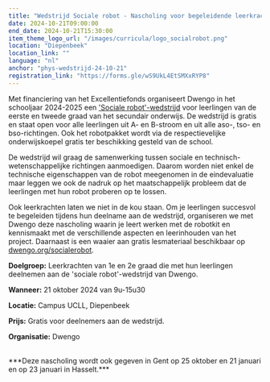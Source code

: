```yaml
---
title: "Wedstrijd Sociale robot - Nascholing voor begeleidende leerkrachten"
date: 2024-10-21T09:00:00
end_date: 2024-10-21T15:30:00
item_theme_logo_url: "/images/curricula/logo_socialrobot.png"
location: "Diepenbeek"
location_link: ""
language: "nl"
anchor: "phys-wedstrijd-24-10-21"
registration_link: "https://forms.gle/wS9UkL4EtSMXxRYP8"
---
```


Met financiering van het Excellentiefonds organiseert Dwengo in het schooljaar 2024-2025 een ['Sociale robot'-wedstrijd](https://dwengo.org/socialerobotwedstrijd/) voor leerlingen van de eerste en tweede graad van het secundair onderwijs. De wedstrijd is gratis en staat open voor alle leerlingen uit A- en B-stroom en uit alle aso-, tso- en bso-richtingen. Ook het robotpakket wordt via de respectievelijke onderwijskoepel gratis ter beschikking gesteld van de school. 

De wedstrijd wil graag de samenwerking tussen sociale en technisch-wetenschappelijke richtingen aanmoedigen. Daarom worden niet enkel de technische eigenschappen van de robot meegenomen in de eindevaluatie maar leggen we ook de nadruk op het maatschappelijk probleem dat de leerlingen met hun robot proberen op te lossen. 

Ook leerkrachten laten we niet in de kou staan. Om je leerlingen succesvol te begeleiden tijdens hun deelname aan de wedstrijd, organiseren we met Dwengo deze nascholing waarin je leert werken met de robotkit en kennismaakt met de verschillende aspecten en leerinhouden van het project. Daarnaast is een waaier aan gratis lesmateriaal beschikbaar op [dwengo.org/socialerobot](https://dwengo.org/socialerobot).




**Doelgroep:** Leerkrachten van 1e en 2e graad die met hun leerlingen deelnemen aan de 'sociale robot'-wedstrijd van Dwengo.

**Wanneer:** 21 oktober 2024 van 9u-15u30

**Locatie:** Campus UCLL, Diepenbeek

**Prijs:** Gratis voor deelnemers aan de wedstrijd.

**Organisatie:** Dwengo

<br>
***Deze nascholing wordt ook gegeven in Gent op 25 oktober en 21 januari en op 23 januari in Hasselt.***
